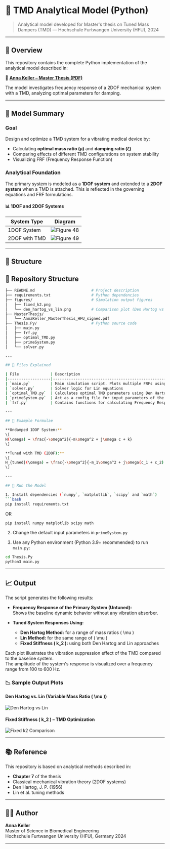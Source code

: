 # 📘 TMD Analytical Model (Python)

> Analytical model developed for Master's thesis on Tuned Mass Dampers (TMD) — Hochschule Furtwangen University (HFU), 2024

---

## 🧠 Overview
This repository contains the complete Python implementation of the analytical model described in:

📄 **[Anna Keller – Master Thesis (PDF)](./7Chapter_AnalyticalModel.pdf)**

The model investigates frequency response of a 2DOF mechanical system with a TMD, analyzing optimal parameters for damping.

---

## 🔬 Model Summary

### Goal

Design and optimize a TMD system for a vibrating medical device by:

- Calculating **optimal mass ratio (μ)** and **damping ratio (ζ)**
- Comparing effects of different TMD configurations on system stability
- Visualizing FRF (Frequency Response Function)

### Analytical Foundation

The primary system is modeled as a **1DOF system** and extended to a **2DOF system** when a TMD is attached. This is reflected in the governing equations and FRF formulations.

#### 📊 1DOF and 2DOF Systems

| System Type | Diagram |
|-------------|---------|
| 1DOF System | ![Figure 48](./figures/figure_48_1dof.png) |
| 2DOF with TMD | ![Figure 49](./figures/figure_50_2dof.png) |


---

## 📂 Structure

## 📂 Repository Structure



```bash
├── README.md                         # Project description
├── requirements.txt                  # Python dependencies
├── figures/                          # Simulation output figures
│   ├── fixed_k2.png
│   └── den_hartog_vs_lin.png         # Comparison plot (Den Hartog vs Lin)
├── MasterThesis/
│   └── AnnaKeller_MasterThesis_HFU_signed.pdf
├── Thesis.Py/                        # Python source code
│   ├── main.py
│   ├── frf.py
│   ├── optimal_TMD.py
│   ├── primeSystem.py
│   └── solver.py

---

## 🧪 Files Explained

| File              | Description                                                                 |
|-------------------|-----------------------------------------------------------------------------|
| `main.py`         | Main simulation script. Plots multiple FRFs using various TMD configs.                      |
| `solver.py`       | Solver logic for Lin equations                                                              |
| `optimal_TMD.py`  | Calculates optimal TMD parameters using Den Hartog, Lin methods                             |
| `primeSystem.py`  | Act as a config file for input parameters of the primary system (mass, stiffness, damping)  |      
| `frf.py`          | Contains functions for calculating Frequency Response Functions                             |

---

## 📐 Example Formulae

**Undamped 1DOF System:**
\[
H(\omega) = \frac{-\omega^2}{-m\omega^2 + j\omega c + k}
\]

**Tuned with TMD (2DOF):**
\[
H_{tuned}(\omega) = \frac{-\omega^2}{-m_1\omega^2 + j\omega(c_1 + c_2) + k_1 + k_2 - \frac{(j\omega c_2 + k_2)^2}{-m_2 \omega^2 + j\omega c_2 + k_2}}
\]

---

## 🚀 Run the Model

1. Install dependencies (`numpy`, `matplotlib`, `scipy` and `math`)
```bash 
pip install requirements.txt
```
OR

```bash
pip install numpy matplotlib scipy math
```

2. Change the default input parameters in `primeSystem.py`

3. Use any Python environment (Python 3.9+ recommended) to run `main.py`:

```bash
cd Thesis.Py
python3 main.py
```

---

## 📈 Output

The script generates the following results:

- **Frequency Response of the Primary System (Untuned):**  
  Shows the baseline dynamic behavior without any vibration absorber.

- **Tuned System Responses Using:**
  - **Den Hartog Method:** for a range of mass ratios \( \mu \)
  - **Lin Method:** for the same range of \( \mu \)
  - **Fixed Stiffness \( k_2 \):** using both Den Hartog and Lin approaches

Each plot illustrates the vibration suppression effect of the TMD compared to the baseline system.  
The amplitude of the system's response is visualized over a frequency range from 100 to 600 Hz.

### 📉 Sample Output Plots

#### Den Hartog vs. Lin (Variable Mass Ratio \( \mu \))
![Den Hartog vs Lin](./figures/den_hartog_vs_lin.png)

#### Fixed Stiffness \( k_2 \) – TMD Optimization
![Fixed k2 Comparison](./figures/fixed_k2.png)



---

## 📚 Reference

This repository is based on analytical methods described in:
- **Chapter 7** of the thesis
- Classical mechanical vibration theory (2DOF systems)
- Den Hartog, J. P. (1956)
- Lin et al. tuning methods

---

## 👩‍🎓 Author

**Anna Keller**  
Master of Science in Biomedical Engineering  
Hochschule Furtwangen University (HFU), Germany 2024  

---
